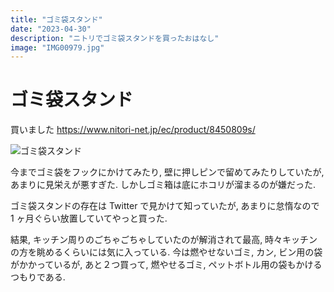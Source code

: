 ```yaml
---
title: "ゴミ袋スタンド"
date: "2023-04-30"
description: "ニトリでゴミ袋スタンドを買ったおはなし"
image: "IMG00979.jpg"
---
```


# ゴミ袋スタンド

買いました
https://www.nitori-net.jp/ec/product/8450809s/

![ゴミ袋スタンド](/blog/2023-04-30/IMG00979.jpg)

今までゴミ袋をフックにかけてみたり, 壁に押しピンで留めてみたりしていたが, あまりに見栄えが悪すぎた. しかしゴミ箱は底にホコリが溜まるのが嫌だった.

ゴミ袋スタンドの存在は Twitter で見かけて知っていたが, あまりに怠惰なので 1 ヶ月ぐらい放置していてやっと買った.

結果, キッチン周りのごちゃごちゃしていたのが解消されて最高, 時々キッチンの方を眺めるくらいには気に入っている. 今は燃やせないゴミ, カン, ビン用の袋がかかっているが, あと２つ買って, 燃やせるゴミ, ペットボトル用の袋もかけるつもりである.
